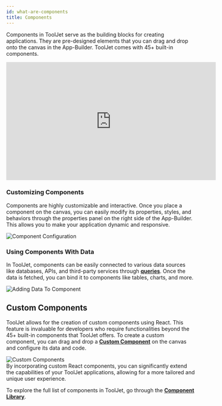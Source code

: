 ```yaml
---
id: what-are-components
title: Components
---
```


Components in ToolJet serve as the building blocks for creating applications. They are pre-designed elements that you can drag and drop onto the canvas in the App-Builder. ToolJet comes with 45+ built-in components. 

<div class="video-container">
    <iframe width="560" height="315" src="https://www.youtube.com/embed/J3-wpo4J76U?si=D2ovxqa42HUGZ4PC&rel=0" frameborder="0" allow="accelerometer; autoplay; encrypted-media; gyroscope; picture-in-picture" allowfullscreen></iframe>
</div>

<div style={{paddingTop:'24px', paddingBottom:'24px'}}>

### Customizing Components

Components are highly customizable and interactive. Once you place a component on the canvas, you can easily modify its properties, styles, and behaviors through the properties panel on the right side of the App-Builder. This allows you to make your application dynamic and responsive. 

<div style={{textAlign: 'center'}}>
    <img className="screenshot-full" src="/img/tooljet-concepts/what-are-components/component-config.gif" alt="Component Configuration" />
</div>

</div>

<div style={{paddingTop:'24px', paddingBottom:'24px'}}>

### Using Components With Data

In ToolJet, components can be easily connected to various data sources like databases, APIs, and third-party services through **[queries](what-are-queries)**. Once the data is fetched, you can bind it to components like tables, charts, and more. 

<div style={{textAlign: 'center'}}>
    <img className="screenshot-full" src="/img/tooljet-concepts/what-are-components/adding-data-to-component.png" alt="Adding Data To Component" />
</div>

</div>

<div style={{paddingTop:'24px', paddingBottom:'24px'}}>

## Custom Components

ToolJet allows for the creation of custom components using React. This feature is invaluable for developers who require functionalities beyond the 45+ built-in components that ToolJet offers. To create a custom component, you can drag and drop a **[Custom Component](../widgets/custom-component/)** on the canvas and configure its data and code. 

<div style={{textAlign: 'center'}}>
    <img className="screenshot-full" src="/img/tooljet-concepts/what-are-components/custom-components.png" alt="Custom Components" />
</div>
By incorporating custom React components, you can significantly extend the capabilities of your ToolJet applications, allowing for a more tailored and unique user experience. 

</div>


To explore the full list of components in ToolJet, go through the **[Component Library](../widgets/bounded-box)**.

